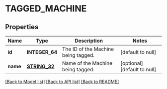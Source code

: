 # TAGGED_MACHINE

## Properties
Name | Type | Description | Notes
------------ | ------------- | ------------- | -------------
**id** | **INTEGER_64** | The ID of the Machine being tagged. | [default to null]
**name** | [**STRING_32**](STRING_32.md) | Name of the Machine being tagged. | [optional] [default to null]

[[Back to Model list]](../README.md#documentation-for-models) [[Back to API list]](../README.md#documentation-for-api-endpoints) [[Back to README]](../README.md)


